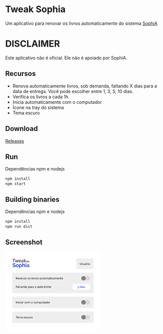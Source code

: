 # Tweak Sophia
Um aplicativo para renovar os livros automaticamente do sistema [SophiA](https://www.sophia.com.br/)
 
DISCLAIMER
==========
Este aplicativo não é oficial. Ele não é apoiado por SophiA.
 
## Recursos
* Renova automaticamente livros, sob demanda, faltando X dias para a data de entrega. Você pode escolher entre 1, 3, 5, 10 dias.
* Verifica os livros a cada 1h 
* Inicia automaticamente com o computador
* Ícone na tray do sistema
* Tema escuro
## Download
[Releases](https://github.com/GeovaneSchmitz/tweakSophia/releases)

## Run
Dependências npm e nodejs
```
npm install
npm start
```
##  Building binaries
Dependências npm e nodejs
```
npm install
npm run dist
```

## Screenshot
<img src="https://github.com/GeovaneSchmitz/tweakSophia/blob/master/screenshot.png"  width="60%">
